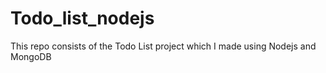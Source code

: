 # Todo_list_nodejs
This repo consists of the Todo List project which I made using Nodejs and MongoDB
